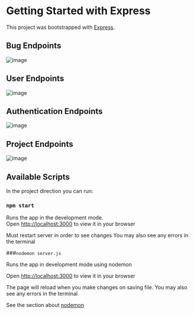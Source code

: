 # Getting Started with Express

This project was bootstrapped with [Express](https://github.com/expressjs/express).

## Bug Endpoints
![image](https://user-images.githubusercontent.com/75647839/219542352-7ea3f732-f316-4bce-b09d-4c2731ab5ff9.png)

## User Endpoints
![image](https://user-images.githubusercontent.com/75647839/219542506-9d535053-5a7b-4a28-984d-02c5f26cef94.png)

## Authentication Endpoints
![image](https://user-images.githubusercontent.com/75647839/219542627-98a53b0c-4bf3-4465-83e7-af6c4998ecd3.png)

## Project Endpoints
![image](https://user-images.githubusercontent.com/75647839/219542835-12949524-b0b5-4ac1-bd06-420cc4f081df.png)


## Available Scripts

In the project direction you can run:

### `npm start`

Runs the app in the development mode.\
Open [http://localhost:3000](http://localhost:3000) to view it in your browser

Must restart server in order to see changes
You may also see any errors in the terminal

###`nodemon server.js`

Runs the app in development mode using nodemon

Open [http://localhost:3000](http://localhost:3000) to view it in your browser

The page will reload when you make changes on saving file.
You may also see any errors in the terminal

See the section about [nodemon](https://github.com/remy/nodemon)
